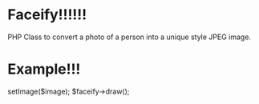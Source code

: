 Faceify!!!!!!
===========
PHP Class to convert a photo of a person into a unique style JPEG image.

Example!!!
========
<?php
require_once 'Facify.php';
$image = 'sample.jpg';
$faceify = new Facify();
$faceify->setImage($image);

$faceify->draw();
